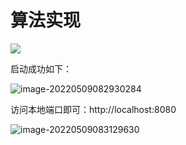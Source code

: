 # 算法实现

![](https://img.shields.io/badge/java-SpringBoot-orange)

启动成功如下：

![image-20220509082930284](https://picgo-liziyuan.oss-cn-hangzhou.aliyuncs.com/img202205090829345.png)

访问本地端口即可：http://localhost:8080

![image-20220509083129630](https://picgo-liziyuan.oss-cn-hangzhou.aliyuncs.com/img202205090831708.png)
